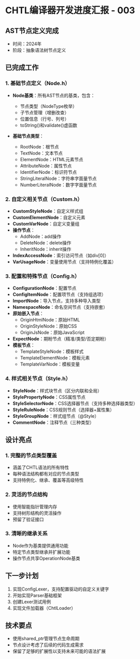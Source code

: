 # CHTL编译器开发进度汇报 - 003

## AST节点定义完成
- 时间：2024年
- 阶段：抽象语法树节点定义

## 已完成工作

### 1. 基础节点定义（Node.h）
- **Node基类**：所有AST节点的基类，包含：
  - 节点类型（NodeType枚举）
  - 子节点管理（增删改查）
  - 位置信息（行号、列号）
  - toString()和validate()虚函数

- **基础节点类型**：
  - RootNode：根节点
  - TextNode：文本节点
  - ElementNode：HTML元素节点
  - AttributeNode：属性节点
  - IdentifierNode：标识符节点
  - StringLiteralNode：字符串字面量节点
  - NumberLiteralNode：数字字面量节点

### 2. 自定义相关节点（Custom.h）
- **CustomStyleNode**：自定义样式组
- **CustomElementNode**：自定义元素
- **CustomVarNode**：自定义变量组
- **操作节点**：
  - AddNode：add操作
  - DeleteNode：delete操作
  - InheritNode：inherit操作
- **IndexAccessNode**：索引访问节点（如div[0]）
- **VarUsageNode**：变量使用节点（支持特例化覆盖）

### 3. 配置和特殊节点（Config.h）
- **ConfigurationNode**：配置节点
- **ConfigItemNode**：配置项节点（支持组选项）
- **ImportNode**：导入节点，支持多种导入类型
- **NamespaceNode**：命名空间节点（支持嵌套）
- **原始嵌入节点**：
  - OriginHtmlNode：原始HTML
  - OriginStyleNode：原始CSS
  - OriginJsNode：原始JavaScript
- **ExpectNode**：期盼节点（精准/类型/否定期盼）
- **模板节点**：
  - TemplateStyleNode：模板样式
  - TemplateElementNode：模板元素
  - TemplateVarNode：模板变量

### 4. 样式相关节点（Style.h）
- **StyleNode**：样式块节点（区分内联和全局）
- **StylePropertyNode**：CSS属性节点
- **StyleSelectorNode**：CSS选择器节点（支持多种选择器类型）
- **StyleRuleNode**：CSS规则节点（选择器+属性集）
- **StyleGroupNode**：样式组节点（@Style）
- **CommentNode**：注释节点（三种类型）

## 设计亮点

### 1. 完整的节点类型覆盖
- 涵盖了CHTL语法的所有特性
- 每种语法结构都有对应的节点类型
- 支持特例化、继承、覆盖等高级特性

### 2. 灵活的节点结构
- 使用智能指针管理内存
- 支持树形结构的灵活操作
- 预留了验证接口

### 3. 清晰的继承关系
- Node作为基类提供通用功能
- 特定节点类型继承并扩展功能
- 操作节点共享OperationNode基类

## 下一步计划
1. 实现ConfigLexer，支持配置驱动的自定义关键字
2. 开始实现Parser基础框架
3. 创建Lexer测试用例
4. 实现文件加载器（ChtlLoader）

## 技术要点
- 使用shared_ptr管理节点生命周期
- 节点设计考虑了后续的代码生成需求
- 保留了足够的扩展性以支持未来可能的语法扩展